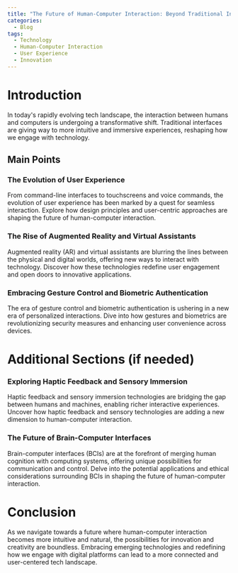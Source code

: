```yaml
---
title: "The Future of Human-Computer Interaction: Beyond Traditional Interfaces"
categories:
  - Blog
tags:
  - Technology
  - Human-Computer Interaction
  - User Experience
  - Innovation
---
```


# Introduction
In today's rapidly evolving tech landscape, the interaction between humans and computers is undergoing a transformative shift. Traditional interfaces are giving way to more intuitive and immersive experiences, reshaping how we engage with technology.

## Main Points
### The Evolution of User Experience
From command-line interfaces to touchscreens and voice commands, the evolution of user experience has been marked by a quest for seamless interaction. Explore how design principles and user-centric approaches are shaping the future of human-computer interaction.

### The Rise of Augmented Reality and Virtual Assistants
Augmented reality (AR) and virtual assistants are blurring the lines between the physical and digital worlds, offering new ways to interact with technology. Discover how these technologies redefine user engagement and open doors to innovative applications.

### Embracing Gesture Control and Biometric Authentication
The era of gesture control and biometric authentication is ushering in a new era of personalized interactions. Dive into how gestures and biometrics are revolutionizing security measures and enhancing user convenience across devices.

# Additional Sections (if needed)
### Exploring Haptic Feedback and Sensory Immersion
Haptic feedback and sensory immersion technologies are bridging the gap between humans and machines, enabling richer interactive experiences. Uncover how haptic feedback and sensory technologies are adding a new dimension to human-computer interaction.

### The Future of Brain-Computer Interfaces
Brain-computer interfaces (BCIs) are at the forefront of merging human cognition with computing systems, offering unique possibilities for communication and control. Delve into the potential applications and ethical considerations surrounding BCIs in shaping the future of human-computer interaction.

# Conclusion
As we navigate towards a future where human-computer interaction becomes more intuitive and natural, the possibilities for innovation and creativity are boundless. Embracing emerging technologies and redefining how we engage with digital platforms can lead to a more connected and user-centered tech landscape.